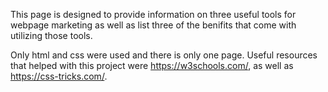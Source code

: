 This page is designed to provide information on three useful tools for webpage marketing as well as list three of the benifits that come with utilizing those tools.

Only html and css were used and there is only one page. Useful resources that helped with this project were https://w3schools.com/, as well as https://css-tricks.com/.